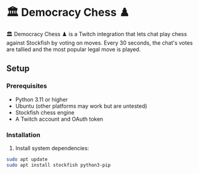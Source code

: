 # 🏛️ Democracy Chess ♟️

🏛️ Democracy Chess ♟️ is a Twitch integration that lets chat play chess against Stockfish by voting on moves. Every 30 seconds, the chat's votes are tallied and the most popular legal move is played.

## Setup

### Prerequisites
- Python 3.11 or higher
- Ubuntu (other platforms may work but are untested)
- Stockfish chess engine
- A Twitch account and OAuth token

### Installation

1. Install system dependencies:
```bash
sudo apt update
sudo apt install stockfish python3-pip